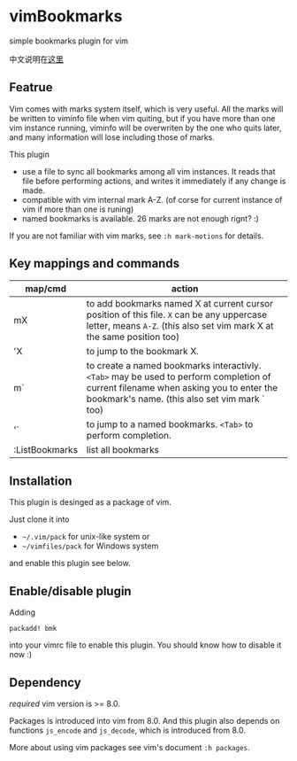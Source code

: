 # vimBookmarks
simple bookmarks plugin for vim

中文说明在[这里](https://github.com/Joe-C-Ding/joe-c-ding.github.io/issues/1)

## Featrue
Vim comes with marks system itself, which is very useful.  All the marks will be written to viminfo file when vim quiting, but if you have more than one vim instance running, viminfo will be overwriten by the one who quits later, and many information will lose including those of marks.

This plugin
- use a file to sync all bookmarks among all vim instances. It reads that file before performing actions, and writes it immediately if any change is made.
- compatible with vim internal mark A-Z. (of corse for current instance of vim if more than one is runing) 
- named bookmarks is available. 26 marks are not enough rignt? :)

If you are not familiar with vim marks, see `:h mark-motions` for details.

## Key mappings and commands
map/cmd | action
----|----
mX | to add bookmarks named X at current cursor position of this file.  `X` can be any uppercase letter, means `A-Z`. (this also set vim mark X at the same position too)
'X | to jump to the bookmark X.
m` | to create a named bookmarks interactivly.  `<Tab>` may be used to perform completion of current filename when asking you to enter the bookmark's name. (this also set vim mark ` too)
'` | to jump to a named bookmarks. `<Tab>` to perform completion.
:ListBookmarks | list all bookmarks

## Installation
This plugin is desinged as a package of vim.

Just clone it into
- `~/.vim/pack` for unix-like system or
- `~/vimfiles/pack` for Windows system

and enable this plugin see below.

## Enable/disable plugin
Adding 
```vim-script
packadd! bmk
```
into your vimrc file to enable this plugin. You should know how to disable it now :)

## Dependency
*required* vim version is >= 8.0.

Packages is introduced into vim from 8.0. And this plugin also depends on functions `js_encode` and `js_decode`, which is introduced from 8.0.

More about using vim packages see vim's document `:h packages`.
